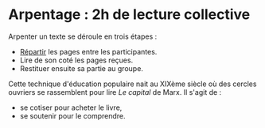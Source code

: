 # Arpentage : 2h de lecture collective

Arpenter un texte se déroule en trois étapes :
* [Répartir](répartir-texte.md) les pages entre les participantes.
* Lire de son coté les pages reçues.
* Restituer ensuite sa partie au groupe.

Cette technique d'éducation populaire nait au XIXème siècle où des cercles ouvriers se rassemblent pour lire _Le capital_ de Marx. Il s'agit de :
* se cotiser pour acheter le livre,
* se soutenir pour le comprendre.
